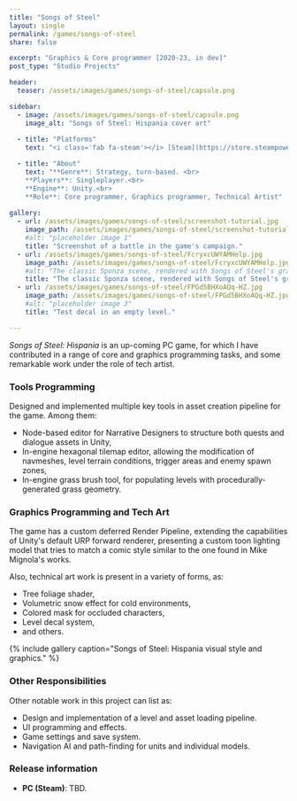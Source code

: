 ```yaml
---
title: "Songs of Steel"
layout: single
permalink: /games/songs-of-steel
share: false

excerpt: "Graphics & Core programmer [2020-23, in dev]"
post_type: "Studio Projects"

header:
  teaser: /assets/images/games/songs-of-steel/capsule.png

sidebar:
  - image: /assets/images/games/songs-of-steel/capsule.png
    image_alt: "Songs of Steel: Hispania cover art"
    
  - title: "Platforms"
    text: "<i class='fab fa-steam'></i> [Steam](https://store.steampowered.com/app/2603300/Songs_of_Steel_Hispania/)"

  - title: "About"
    text: "**Genre**: Strategy, turn-based. <br>
    **Players**: Singleplayer.<br>
    **Engine**: Unity.<br>
    **Role**: Core programmer, Graphics programmer, Technical Artist"
    
gallery:
  - url: /assets/images/games/songs-of-steel/screenshot-tutorial.jpg
    image_path: /assets/images/games/songs-of-steel/screenshot-tutorial.jpg
    #alt: "placeholder image 1"
    title: "Screenshot of a battle in the game's campaign."
  - url: /assets/images/games/songs-of-steel/FcryxcUWYAMHelp.jpg
    image_path: /assets/images/games/songs-of-steel/FcryxcUWYAMHelp.jpg
    #alt: "The classic Sponza scene, rendered with Songs of Steel's graphic pipeline."
    title: "The classic Sponza scene, rendered with Songs of Steel's graphic pipeline."
  - url: /assets/images/games/songs-of-steel/FPGd5BHXoAQq-HZ.jpg
    image_path: /assets/images/games/songs-of-steel/FPGd5BHXoAQq-HZ.jpg
    #alt: "placeholder image 3"
    title: "Test decal in an empty level."

---
```


_Songs of Steel: Hispania_ is an up-coming PC game, for which I have
contributed in a range of core and graphics programming tasks, and some
remarkable work under the role of tech artist.

### Tools Programming

Designed and implemented multiple key tools in asset creation pipeline for the game. Among them:
  - Node-based editor for Narrative Designers to structure both quests and dialogue assets in Unity,
  - In-engine hexagonal tilemap editor, allowing the modification of navmeshes, level terrain conditions, trigger areas and enemy spawn zones,
  - In-engine grass brush tool, for populating levels with procedurally-generated grass geometry.

### Graphics Programming and Tech Art

The game has a custom deferred Render Pipeline, extending the capabilities of Unity's 
default URP forward renderer, presenting a custom toon lighting model that tries
to match a comic style similar to the one found in Mike Mignola's works.

Also, technical art work is present in a variety of forms, as:
  - Tree foliage shader,
  - Volumetric snow effect for cold environments,
  - Colored mask for occluded characters,
  - Level decal system,
  - and others.

{% include gallery caption="Songs of Steel: Hispania visual style and graphics." %}

### Other Responsibilities

Other notable work in this project can list as:
 
 - Design and implementation of a level and asset loading pipeline.
 - UI programming and effects.
 - Game settings and save system.
 - Navigation AI and path-finding for units and individual models.

### Release information

 - **PC (Steam)**: TBD.
